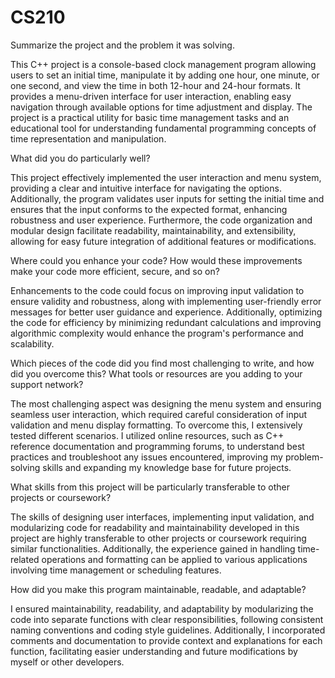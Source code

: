 # CS210
Summarize the project and the problem it was solving.

This C++ project is a console-based clock management program allowing users to set an initial time, manipulate it by adding one hour, one minute, or one second, and view the time in both 12-hour and 24-hour formats. It provides a menu-driven interface for user interaction, enabling easy navigation through available options for time adjustment and display. The project is a practical utility for basic time management tasks and an educational tool for understanding fundamental programming concepts of time representation and manipulation.

What did you do particularly well?

This project effectively implemented the user interaction and menu system, providing a clear and intuitive interface for navigating the options. Additionally, the program validates user inputs for setting the initial time and ensures that the input conforms to the expected format, enhancing robustness and user experience. Furthermore, the code organization and modular design facilitate readability, maintainability, and extensibility, allowing for easy future integration of additional features or modifications.

Where could you enhance your code? How would these improvements make your code more efficient, secure, and so on?

Enhancements to the code could focus on improving input validation to ensure validity and robustness, along with implementing user-friendly error messages for better user guidance and experience. Additionally, optimizing the code for efficiency by minimizing redundant calculations and improving algorithmic complexity would enhance the program's performance and scalability.

Which pieces of the code did you find most challenging to write, and how did you overcome this? What tools or resources are you adding to your support network?

The most challenging aspect was designing the menu system and ensuring seamless user interaction, which required careful consideration of input validation and menu display formatting. To overcome this, I extensively tested different scenarios. I utilized online resources, such as C++ reference documentation and programming forums, to understand best practices and troubleshoot any issues encountered, improving my problem-solving skills and expanding my knowledge base for future projects.

What skills from this project will be particularly transferable to other projects or coursework?

The skills of designing user interfaces, implementing input validation, and modularizing code for readability and maintainability developed in this project are highly transferable to other projects or coursework requiring similar functionalities. Additionally, the experience gained in handling time-related operations and formatting can be applied to various applications involving time management or scheduling features.

How did you make this program maintainable, readable, and adaptable?

I ensured maintainability, readability, and adaptability by modularizing the code into separate functions with clear responsibilities, following consistent naming conventions and coding style guidelines. Additionally, I incorporated comments and documentation to provide context and explanations for each function, facilitating easier understanding and future modifications by myself or other developers.
